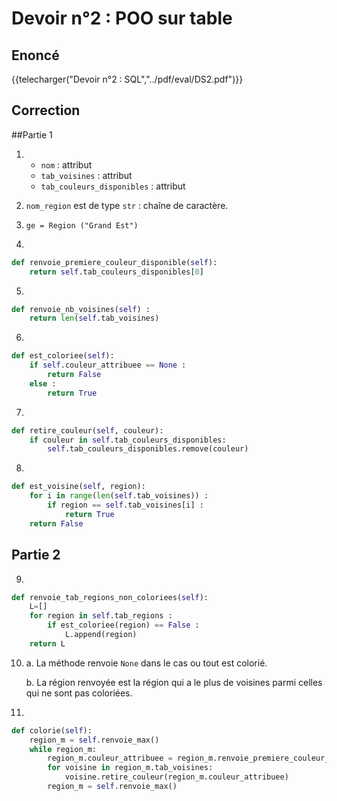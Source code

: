 
# Devoir n°2 : POO sur table

## Enoncé 

{{telecharger("Devoir n°2 : SQL","../pdf/eval/DS2.pdf")}}

## Correction 

##Partie 1


1.  
    - `nom` : attribut  
    - `tab_voisines` : attribut  
    - `tab_couleurs_disponibles` : attribut


2. `nom_region` est de type `str` : chaîne de caractère.

3.  `ge = Region ("Grand Est")`

4.  
```python
def renvoie_premiere_couleur_disponible(self): 
    return self.tab_couleurs_disponibles[0]
```

5.  
```python
def renvoie_nb_voisines(self) :
    return len(self.tab_voisines)
```

6.  
```python
def est_coloriee(self): 
    if self.couleur_attribuee == None :
        return False
    else :
        return True
```

7.  
```python
def retire_couleur(self, couleur):
    if couleur in self.tab_couleurs_disponibles:
        self.tab_couleurs_disponibles.remove(couleur)
```

8.  
```python
def est_voisine(self, region):
    for i in range(len(self.tab_voisines)) :
        if region == self.tab_voisines[i] :
            return True
    return False
```


## Partie 2

9.  
```python
def renvoie_tab_regions_non_coloriees(self): 
    L=[]
    for region in self.tab_regions :
        if est_coloriee(region) == False :
            L.append(region)
    return L
```

10. a. La méthode renvoie `None` dans le cas ou tout est colorié.

    b. La région renvoyée est la région qui a le plus de voisines parmi celles qui ne sont pas coloriées.


11. 
```python
def colorie(self):
    region_m = self.renvoie_max()
    while region_m:
        region_m.couleur_attribuee = region_m.renvoie_premiere_couleur_disponible()
        for voisine in region_m.tab_voisines:
            voisine.retire_couleur(region_m.couleur_attribuee)
        region_m = self.renvoie_max()
```